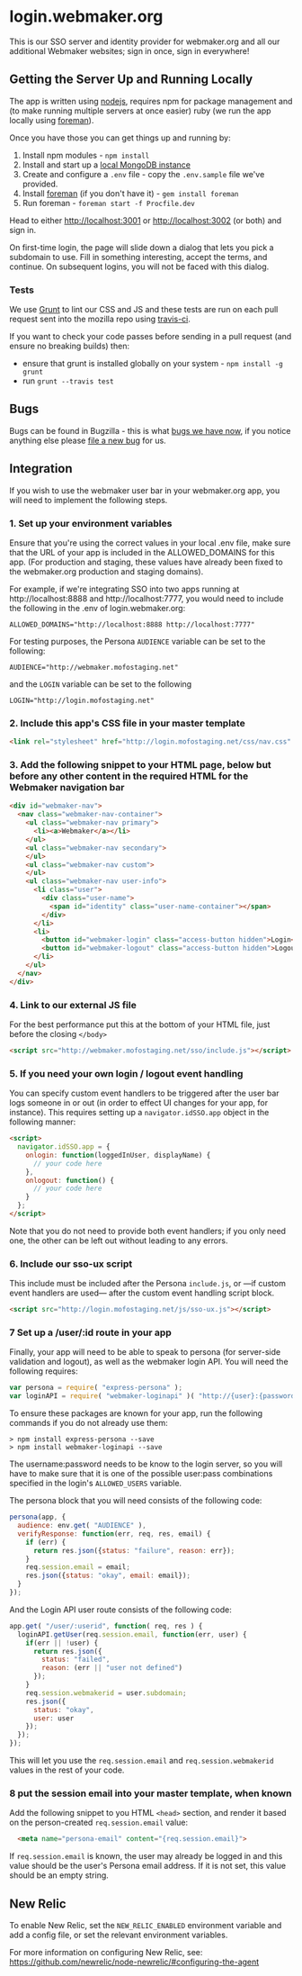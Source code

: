 login.webmaker.org
==================

This is our SSO server and identity provider for webmaker.org and all our additional Webmaker websites; sign in once, sign in everywhere!

## Getting the Server Up and Running Locally

The app is written using <a href="http://nodejs.org/">nodejs</a>, requires npm for package management and (to make running multiple servers at once easier) ruby (we run the app locally using <a href="http://ddollar.github.io/foreman/">foreman</a>).

Once you have those you can get things up and running by:

1. Install npm modules - `npm install`
2. Install and start up a <a href="http://docs.mongodb.org/manual/tutorial/install-mongodb-on-os-x/">local MongoDB instance</a>
3. Create and configure a `.env` file - copy the `.env.sample` file we've provided.
4. Install <a href="http://ddollar.github.io/foreman/">foreman</a> (if you don't have it) - `gem install foreman`
5. Run foreman - `foreman start -f Procfile.dev`

Head to either <a href="http://localhost:3001">http://localhost:3001</a> or <a href="http://localhost:3002">http://localhost:3002</a> (or both) and sign in.

On first-time login, the page will slide down a dialog that lets you pick a subdomain to use. Fill in something interesting, accept the terms, and continue. On subsequent logins, you will not be faced with this dialog.

### Tests

We use <a href="http://gruntjs.com/">Grunt</a> to lint our CSS and JS and these tests are run on each pull request sent into the mozilla repo using <a href="https://travis-ci.org/mozilla/login.webmaker.org">travis-ci</a>.

If you want to check your code passes before sending in a pull request (and ensure no breaking builds) then:

* ensure that grunt is installed globally on your system - `npm install -g grunt`
* run `grunt --travis test`

## Bugs

Bugs can be found in Bugzilla - this is what <a href="https://bugzilla.mozilla.org/buglist.cgi?quicksearch=c%3Dlogin&list_id=6396195">bugs we have now</a>, if you notice anything else please <a href="https://bugzilla.mozilla.org/enter_bug.cgi?product=Webmaker&component=Login">file a new bug</a> for us.

## Integration

If you wish to use the webmaker user bar in your webmaker.org app, you will need to implement the following steps.

### 1. Set up your environment variables

Ensure that you're using the correct values in your local .env file, make sure that the URL of your app is included in the ALLOWED_DOMAINS for this app. (For production and staging, these values have already been fixed to the webmaker.org production and staging domains).

For example, if we're integrating SSO into two apps running at http://localhost:8888 and http://localhost:7777, you would need to include the following in the .env of login.webmaker.org:

`ALLOWED_DOMAINS="http://localhost:8888 http://localhost:7777"`

For testing purposes, the Persona `AUDIENCE` variable can be set to the following:

`AUDIENCE="http://webmaker.mofostaging.net"`

and the `LOGIN` variable can be set to the following

`LOGIN="http://login.mofostaging.net"`

### 2. Include this app's CSS file in your master template

```html
<link rel="stylesheet" href="http://login.mofostaging.net/css/nav.css" />
```

### 3. Add the following snippet to your HTML page, below <body> but before any other content in the required HTML for the Webmaker navigation bar


```html
<div id="webmaker-nav">
  <nav class="webmaker-nav-container">
    <ul class="webmaker-nav primary">
      <li><a>Webmaker</a></li>
    </ul>
    <ul class="webmaker-nav secondary">
    </ul>
    <ul class="webmaker-nav custom">
    </ul>
    <ul class="webmaker-nav user-info">
      <li class="user">
        <div class="user-name">
          <span id="identity" class="user-name-container"></span>
        </div>
      </li>
      <li>
        <button id="webmaker-login" class="access-button hidden">Login</button>
        <button id="webmaker-logout" class="access-button hidden">Logout</button>
      </li>
    </ul>
  </nav>
</div>
```

### 4. Link to our external JS file

For the best performance put this at the bottom of your HTML file, just before the closing ```</body>```

```html
<script src="http://webmaker.mofostaging.net/sso/include.js"></script>
```

### 5. If you need your own login / logout event handling

You can specify custom event handlers to be triggered after the user bar logs someone in or out (in order to effect UI changes for your app, for instance). This requires setting up a `navigator.idSSO.app` object in the following manner:

```html
<script>
  navigator.idSSO.app = {
    onlogin: function(loggedInUser, displayName) {
      // your code here
    },
    onlogout: function() {
      // your code here
    }
  };
</script>
```
Note that you do not need to provide both event handlers; if you only need one, the other can be left out without leading to any errors.

### 6. Include our sso-ux script

This include must be included after the Persona `include.js`, or —if custom event handlers are used— after the custom event handling script block.

```html
<script src="http://login.mofostaging.net/js/sso-ux.js"></script>
```

### 7 Set up a /user/:id route in your app

Finally, your app will need to be able to speak to persona (for server-side validation and logout), as well as the webmaker login API. You will need the following requires:

```javascript
var persona = require( "express-persona" );
var loginAPI = require( "webmaker-loginapi" )( "http://{user}:{password}@{webmaker.sso.domain}" );
```

To ensure these packages are known for your app, run the following commands if you do not already use them:

```
> npm install express-persona --save
> npm install webmaker-loginapi --save
```

The username:password needs to be know to the login server, so you will have to make sure that it is one of the possible user:pass combinations specified in the login's `ALLOWED_USERS` variable.

The persona block that you will need consists of the following code:

```javascript
persona(app, {
  audience: env.get( "AUDIENCE" ),
  verifyResponse: function(err, req, res, email) {
    if (err) {
      return res.json({status: "failure", reason: err});
    }
    req.session.email = email;
    res.json({status: "okay", email: email});
  }
});
```

And the Login API user route consists of the following code:

```javascript
app.get( "/user/:userid", function( req, res ) {
  loginAPI.getUser(req.session.email, function(err, user) {
    if(err || !user) {
      return res.json({
        status: "failed",
        reason: (err || "user not defined")
      });
    }
    req.session.webmakerid = user.subdomain;
    res.json({
      status: "okay",
      user: user
    });
  });
});
```

This will let you use the `req.session.email` and `req.session.webmakerid` values in the rest of your code.

### 8 put the session email into your master template, when known

Add the following snippet to you HTML `<head>` section, and render it based on the person-created `req.session.email` value:

```html
  <meta name="persona-email" content="{req.session.email}">
```

If `req.session.email` is known, the user may already be logged in and this value should be the user's Persona email address. If it is not set, this value should be an empty string.


## New Relic

To enable New Relic, set the `NEW_RELIC_ENABLED` environment variable and add a config file, or set the relevant environment variables.

For more information on configuring New Relic, see: https://github.com/newrelic/node-newrelic/#configuring-the-agent
